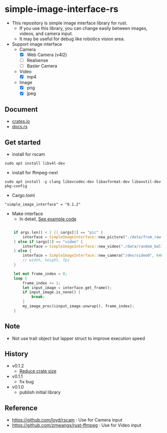 # simple-image-interface-rs

- This repository is simple image interface library for rust.
  - If you use this library, you can change easily between images, videos, and camera input.
  - It may be useful for debug like robotics vision area.
- Support image interface
  - Camera
    - [x] Web Camera (v4l2)
    - [ ] Realsense
    - [ ] Basler Camera
  - Video
    - [x] mp4
  - Image
    - [x] png
    - [x] jpeg

## Document

- [crates.io](https://crates.io/crates/simple_image_interface)
- [docs.rs](https://docs.rs/simple_image_interface/0.1.0/simple_image_interface/)

## Get started

- install for rscam

```
sudo apt install libv4l-dev
```

- install for ffmpeg-next

```
sudo apt install -y clang libavcodec-dev libavformat-dev libavutil-dev pkg-config
```

- Cargo.toml

```
"simple_image_interface" = "0.1.2"
```

- Make interface
  - In detail, [See example code](example/examples.rs)

```rust

    if args.len() < 2 || &args[1] == "pic" {
        interface = SimpleImageInterface::new_picture("./data/from_raw.png");
    } else if &args[1] == "video" {
        interface = SimpleImageInterface::new_video("./data/random_ball.mp4");
    } else {
        interface = SimpleImageInterface::new_camera("/dev/video0", 640, 360, 330);
        // width, height, fps
    }

    let mut frame_index = 0;
    loop {
        frame_index += 1;
        let input_image = interface.get_frame();
        if input_image.is_none() {
            break;
        }
        my_image_proc(&input_image.unwrap(), frame_index);
    }
```

## Note

- Not use trait object but lapper struct to improve execution speed

## History

- v0.1.2
  - [Reduce crate size ](https://github.com/scepter914/simple-image-interface-rs/pull/1)
- v0.1.1
  - fix bug
- v0.1.0
  - publish initial library

## Reference

- <https://github.com/loyd/rscam> : Use for Camera input
- <https://github.com/zmwangx/rust-ffmpeg> : Use for Video input
